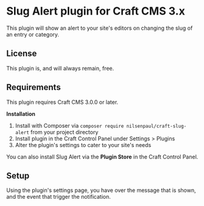 # Slug Alert plugin for Craft CMS 3.x

This plugin will show an alert to your site's editors on changing the slug of an entry or category.

## License

This plugin is, and will always remain, free.

## Requirements

This plugin requires Craft CMS 3.0.0 or later.

**Installation**

1. Install with Composer via `composer require nilsenpaul/craft-slug-alert` from your project directory
2. Install plugin in the Craft Control Panel under Settings > Plugins
3. Alter the plugin's settings to cater to your site's needs

You can also install Slug Alert via the **Plugin Store** in the Craft Control Panel.

## Setup
Using the plugin's settings page, you have over the message that is shown, and the event that trigger the notification.
